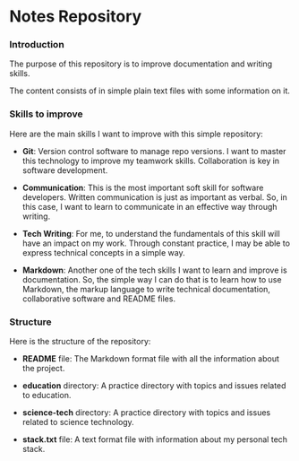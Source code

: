# Notes Repository


### Introduction

The purpose of this repository is to improve documentation and writing skills.

The content consists of in simple plain text files with some information on it.


### Skills to improve

Here are the main skills I want to improve with this simple repository: 

- **Git**: Version control software to manage repo versions. I want to master this technology 
to improve my teamwork skills. Collaboration is key in software development. 

- **Communication**: This is the most important soft skill for software developers. 
Written communication is just as important as verbal. So, in this case, I want to learn 
to communicate in an effective way through writing. 

- **Tech Writing**: For me, to understand the fundamentals of this skill will have an impact 
on my work. Through constant practice, I may be able to express technical concepts in 
a simple way.

- **Markdown**: Another one of the tech skills I want to learn and improve is documentation.
So, the simple way I can do that is to learn how to use Markdown, the markup language to write
technical documentation, collaborative software and README files.


### Structure

Here is the structure of the repository:

- **README** file: The Markdown format file with all the information about the project.

- **education** directory: A practice directory with topics and issues related to education.

- **science-tech** directory: A practice directory with topics and issues related to science
technology.

- **stack.txt** file: A text format file with information about my personal tech stack.